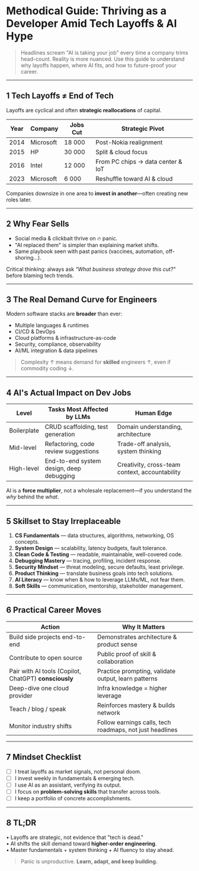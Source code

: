 # Methodical Guide: Thriving as a Developer Amid Tech Layoffs & AI Hype

> Headlines scream "AI is taking your job" every time a company trims head-count. Reality is more nuanced. Use this guide to understand why layoffs happen, where AI fits, and how to future-proof your career.

---

## 1  Tech Layoffs ≠ End of Tech

Layoffs are cyclical and often **strategic reallocations** of capital.

| Year | Company | Jobs Cut | Strategic Pivot |
|------|---------|----------|-----------------|
| 2014 | Microsoft | 18 000 | Post-Nokia realignment |
| 2015 | HP | 30 000 | Split & cloud focus |
| 2016 | Intel | 12 000 | From PC chips → data center & IoT |
| 2023 | Microsoft | 6 000 | Reshuffle toward AI & cloud |

Companies downsize in one area to **invest in another**—often creating new roles later.

---

## 2  Why Fear Sells

* Social media & clickbait thrive on 🔥 panic.  
* "AI replaced them" is simpler than explaining market shifts.  
* Same playbook seen with past panics (vaccines, automation, off-shoring…).

Critical thinking: always ask *"What business strategy drove this cut?"* before blaming tech trends.

---

## 3  The Real Demand Curve for Engineers

Modern software stacks are **broader** than ever:
* Multiple languages & runtimes
* CI/CD & DevOps
* Cloud platforms & infrastructure-as-code
* Security, compliance, observability
* AI/ML integration & data pipelines

> Complexity ↑ means demand for **skilled** engineers ↑, even if commodity coding ↓.

---

## 4  AI's Actual Impact on Dev Jobs

| Level | Tasks Most Affected by LLMs | Human Edge |
|-------|-----------------------------|-----------|
| Boilerplate | CRUD scaffolding, test generation | Domain understanding, architecture |
| Mid-level | Refactoring, code review suggestions | Trade-off analysis, system thinking |
| High-level | End-to-end system design, deep debugging | Creativity, cross-team context, accountability |

AI is a **force multiplier**, not a wholesale replacement—if you understand the *why* behind the *what*.

---

## 5  Skillset to Stay Irreplaceable

1. **CS Fundamentals** — data structures, algorithms, networking, OS concepts.  
2. **System Design** — scalability, latency budgets, fault tolerance.  
3. **Clean Code & Testing** — readable, maintainable, well-covered code.  
4. **Debugging Mastery** — tracing, profiling, incident response.  
5. **Security Mindset** — threat modeling, secure defaults, least privilege.  
6. **Product Thinking** — translate business goals into tech solutions.  
7. **AI Literacy** — know when & how to leverage LLMs/ML, not fear them.  
8. **Soft Skills** — communication, mentorship, stakeholder management.

---

## 6  Practical Career Moves

| Action | Why It Matters |
|--------|---------------|
| Build side projects end-to-end | Demonstrates architecture & product sense |
| Contribute to open source | Public proof of skill & collaboration |
| Pair with AI tools (Copilot, ChatGPT) **consciously** | Practice prompting, validate output, learn patterns |
| Deep-dive one cloud provider | Infra knowledge = higher leverage |
| Teach / blog / speak | Reinforces mastery & builds network |
| Monitor industry shifts | Follow earnings calls, tech roadmaps, not just headlines |

---

## 7  Mindset Checklist

- [ ] I treat layoffs as market signals, not personal doom.  
- [ ] I invest weekly in fundamentals & emerging tech.  
- [ ] I use AI as an assistant, verifying its output.  
- [ ] I focus on **problem-solving skills** that transfer across tools.  
- [ ] I keep a portfolio of concrete accomplishments.

---

## 8  TL;DR

• Layoffs are strategic, not evidence that "tech is dead."  
• AI shifts the skill demand toward **higher-order engineering**.  
• Master fundamentals + system thinking + AI fluency to stay ahead.

> Panic is unproductive. **Learn, adapt, and keep building.** 
